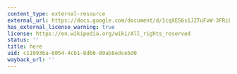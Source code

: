 ```yaml
---
content_type: external-resource
external_url: https://docs.google.com/document/d/1cqXES6s1J2TuFvW-3FRiF-S7XALz4kH-/edit?usp=sharing&ouid=111389324098950553084&rtpof=true&sd=true
has_external_license_warning: true
license: https://en.wikipedia.org/wiki/All_rights_reserved
status: ''
title: here
uid: c110936a-6054-4cb1-8db6-89ab8edce5d0
wayback_url: ''
---
```

